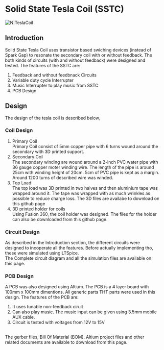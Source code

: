 # Solid State Tesla Coil (SSTC)
![N|TeslaCoil](https://live.staticflickr.com/65535/52919984034_5087448f26_b.jpg)

## Introduction
Solid State Tesla Coil uses transistor based swiching devices (instead of Spark Gap) to resonate the secondary coil with or without feedback. 
The both kinds of circuits (with and without feedback) were designed and tested.
The features of the SSTC are:
1. Feedback and without feedbnack Circuits
2. Variable duty cycle Interrupter
3. Music Interrupter to play music from SSTC
4. PCB Design

## Design
The design of the tesla coil is described below,
### Coil Design
1. Primary Coil  <br>
Primary Coil consist of 5mm copper pipe with 6 turns wound around the secondary with 3D printed support.  <br>
2. Secondary Coil  <br>
The secondary winding are wound around a 2-inch PVC water pipe with 36 gauge copper moter winding wire. The length of the pipe is around 25cm with winding height of 20cm. 5cm of PVC pipe is kept as a margin.
Around 1200 turns of described wire was winded.  <br>
3. Top Load  <br>
The top load was 3D printed in two halves and then aluminium tape was wrapped around it. The tape was wrapped with as much wrinkles as possible to reduce charge loss. The 3D files are availabe to download on this github page  <br>
5. 3D printed holder for coils  <br>
Using Fusion 360, the coil holder was designed. The files for the holder can also be downloaded from this github page.  <br>

### Circuit Design
As described in the Introduction section, the different circuits were designed to incoperate all the features. Before actually implementing tho, these were simulated using LTSpice. <br>
The Complete circuit diagram and all the simulation files are available on this page.

### PCB Design
A PCB was also designed using Altium. The PCB is a 4 layer board with 100mm x 100mm dimentions. All generic parts THT parts were used in this design.
The features of the PCB are:
1. It uses tunable non-feedback ciruit
2. Can also play music. The music input can be given using 3.5mm mobile AUX cable.
3. Circuit is tested with voltages from 12V to 15V  
<br>
The gerber files, Bill Of Material (BOM), Altium project files and other related documents are available to download from this page.
